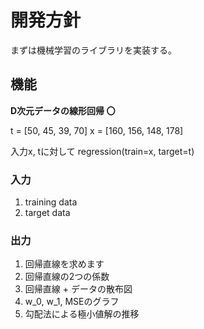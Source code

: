 # 開発方針

まずは機械学習のライブラリを実装する。

## 機能

**D次元データの線形回帰 〇**

t = [50, 45, 39, 70]
x = [160, 156, 148, 178]

入力x, tに対して
regression(train=x, target=t)

### 入力

1. training data
2. target data

### 出力

1. 回帰直線を求めます
2. 回帰直線の2つの係数
3. 回帰直線 + データの散布図
4. w_0, w_1, MSEのグラフ
5. 勾配法による極小値解の推移


